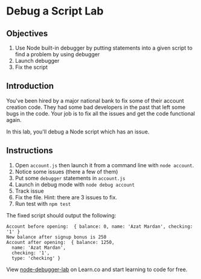 # Debug a Script Lab

## Objectives

1. Use Node built-in debugger by putting statements into a given script to find a problem by using debugger
1. Launch debugger
2. Fix the script

## Introduction

You've been hired by a major national bank to fix some of their account creation code. They had some bad developers in the past that left some bugs in the code. Your job is to fix all the issues and get the code functional again.

In this lab, you'll debug a Node script which has an issue.

## Instructions

1. Open `account.js` then launch it from a command line with `node account`.
2. Notice some issues (there a few of them)
3. Put some `debugger` statements in `account.js`
4. Launch in debug mode with `node debug account`
5. Track issue
6. Fix the file. Hint: there are 3 issues to fix.
7. Run test with `npm test`


The fixed script should output the following:

```
Account before opening:  { balance: 0, name: 'Azat Mardan', checking: '1' }
New balance after signup bonus is 250
Account after opening:  { balance: 1250,
  name: 'Azat Mardan',
  checking: '1',
  type: 'checking' }
```

<p data-visibility='hidden'>View <a href='https://learn.co/lessons/node-debugger-lab' title='node-debugger-lab'>node-debugger-lab</a> on Learn.co and start learning to code for free.</p>